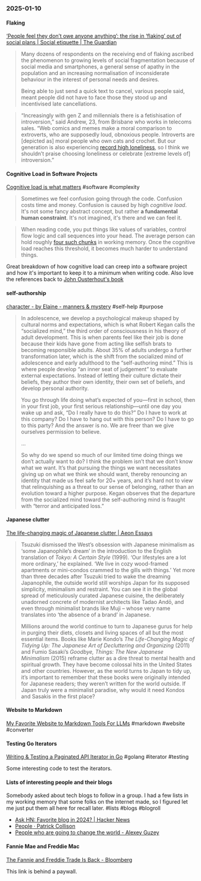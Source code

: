### 2025-01-10
#### Flaking
[‘People feel they don’t owe anyone anything’: the rise in ‘flaking’ out of social plans | Social etiquette | The Guardian](https://www.theguardian.com/lifeandstyle/2025/jan/07/flaking-out-of-social-plans)

> Many dozens of respondents on the receiving end of flaking ascribed the phenomenon to growing levels of social fragmentation because of social media and smartphones, a general sense of apathy in the population and an increasing normalisation of inconsiderate behaviour in the interest of personal needs and desires.
> 
> Being able to just send a quick text to cancel, various people said, meant people did not have to face those they stood up and incentivised late cancellations.

> “Increasingly with gen Z and millennials there is a fetishisation of introversion,” said Andrew, 23, from Brisbane who works in telecoms sales. “Web comics and memes make a moral comparison to extroverts, who are supposedly loud, obnoxious people. Introverts are [depicted as] moral people who own cats and crochet. But our generation is also experiencing [record high loneliness](https://www.forbes.com/sites/kianbakhtiari/2023/07/28/gen-z-the-loneliness-epidemic-and-the-unifying-power-of-brands/), so I think we shouldn’t praise choosing loneliness or celebrate \[extreme levels of\] introversion.”

#### Cognitive Load in Software Projects
[Cognitive load is what matters](https://minds.md/zakirullin/cognitive) #software #complexity

> Sometimes we feel confusion going through the code. Confusion costs time and money. Confusion is caused by high _cognitive load_. It's not some fancy abstract concept, but rather **a fundamental human constraint**. It's not imagined, it's there and we can feel it.

> When reading code, you put things like values of variables, control flow logic and call sequences into your head. The average person can hold roughly [four such chunks](https://github.com/zakirullin/cognitive-load/issues/16) in working memory. Once the cognitive load reaches this threshold, it becomes much harder to understand things.

Great breakdown of how cognitive load can creep into a software project and how it's important to keep it to a minimum when writing code. Also love the references back to [John Ousterhout's book](https://www.amazon.com/Philosophy-Software-Design-John-Ousterhout/dp/1732102201)

#### self-authorship
[character - by Elaine - manners & mystery](https://elainewrites.substack.com/p/character) #self-help #purpose 

> In adolescence, we develop a psychological makeup shaped by cultural norms and expectations, which is what Robert Kegan calls the “socialized mind,” the third order of consciousness in his theory of adult development. This is when parents feel like their job is done because their kids have gone from acting like selfish brats to becoming responsible adults. About 35% of adults undergo a further transformation later, which is the shift from the socialized mind of adolescence and early adulthood to the “self-authoring mind.” This is where people develop “an inner seat of judgement” to evaluate external expectations. Instead of letting their culture dictate their beliefs, they author their own identity, their own set of beliefs, and develop personal authority.
> 
> You go through life doing what’s expected of you—first in school, then in your first job, your first serious relationship—until one day you wake up and ask, “Do I really have to do this?” Do I have to work at this company? Do I have to hang out with this person? Do I have to go to this party? And the answer is no. We are freer than we give ourselves permission to believe.
> 
> …
> 
> So why do we spend so much of our limited time doing things we don’t actually want to do? I think the problem isn’t that we don’t know what we want. It’s that pursuing the things we want necessitates giving up on what we think we should want, thereby renouncing an identity that made us feel safe for 20+ years, and it’s hard not to view that relinquishing as a threat to our sense of belonging, rather than an evolution toward a higher purpose. Kegan observes that the departure from the socialized mind toward the self-authoring mind is fraught with “terror and anticipated loss.”

#### Japanese clutter
[The life-changing magic of Japanese clutter | Aeon Essays](https://aeon.co/essays/the-life-changing-magic-of-japanese-clutter)

> Tsuzuki dismissed the West’s obsession with Japanese minimalism as ‘some Japanophile’s dream’ in the introduction to the English translation of _Tokyo: A Certain Style_ (1999)_._ ‘Our lifestyles are a lot more ordinary,’ he explained. ‘We live in cozy wood-framed apartments or mini-condos crammed to the gills with things.’ Yet more than three decades after Tsuzuki tried to wake the dreaming Japanophile, the outside world still worships Japan for its supposed simplicity, minimalism and restraint. You can see it in the global spread of meticulously curated Japanese cuisine, the deliberately unadorned concrete of modernist architects like Tadao Andō, and even through minimalist brands like Muji – whose very name translates into ‘the absence of a brand’ in Japanese.
> 
> Millions around the world continue to turn to Japanese gurus for help in purging their diets, closets and living spaces of all but the most essential items. Books like Marie Kondo’s _The Life-Changing Magic of Tidying Up: The Japanese Art of Decluttering and Organizing_ (2011) and Fumio Sasaki’s _Goodbye, Things: The New Japanese Minimalism_ (2015) reframe clutter as a dire threat to mental health and spiritual growth. They have become colossal hits in the United States and other countries. However, as the world turns to Japan to tidy up, it’s important to remember that these books were originally intended for Japanese readers; they weren’t written for the world outside. If Japan truly were a minimalist paradise, why would it need Kondos and Sasakis in the first place?

#### Website to Markdown
[My Favorite Website to Markdown Tools For LLMs](https://brentter.com/notes/my_favorite_website_to_markdown_tools_for_llms/?ref=labnotes.org) #markdown #website #converter

#### Testing Go Iterators
[Writing & Testing a Paginated API Iterator in Go](https://blog.thibaut-rousseau.com/blog/writing-testing-a-paginated-api-iterator/) #golang #iterator #testing 

Some interesting code to test the iterators.

#### Lists of interesting people and their blogs
Somebody asked about tech blogs to follow in a group. I had a few lists in my working memory that some folks on the internet made, so I figured let me just put them all here for recall later. #lists #blogs #blogroll

- [Ask HN: Favorite blog in 2024? | Hacker News](https://news.ycombinator.com/item?id=42604529)
- [People · Patrick Collison](https://patrickcollison.com/people)
- [People who are going to change the world - Alexey Guzey](https://guzey.substack.com/p/people-who-are-going-to-change-the)

#### Fannie Mae and Freddie Mac
[The Fannie and Freddie Trade Is Back - Bloomberg](https://www.bloomberg.com/opinion/articles/2025-01-08/the-fannie-and-freddie-trade-is-back)

This link is behind a paywall. 